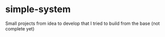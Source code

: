 # simple-system
Small projects from idea to develop that I tried to build from the base (not complete yet)
